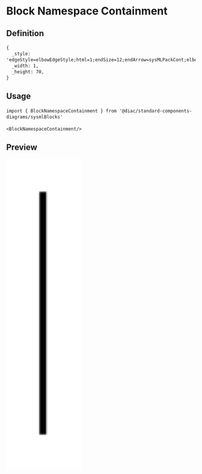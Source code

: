 # Block Namespace Containment

## Definition

```
{
  _style: 'edgeStyle=elbowEdgeStyle;html=1;endSize=12;endArrow=sysMLPackCont;elbow=horizontal;rounded=0;align=left;verticalAlign=middle',
  _width: 1,
  _height: 70,
}
```

## Usage

```
import { BlockNamespaceContainment } from '@diac/standard-components-diagrams/sysmlBlocks'

<BlockNamespaceContainment/>
```

## Preview

<img src="./block-namespace-containment.png" width="200"/>
